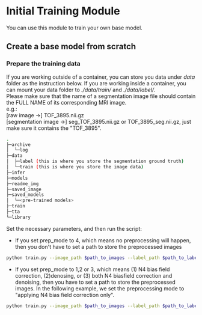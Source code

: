 # **Initial Training Module**
You can use this module to train your own base model.
## **Create a base model from scratch**
### Prepare the training data
If you are working outside of a container, you can store you data under *data* folder as the instruction below. If you are working inside a container, you can mount your data folder to *./data/train/* and  *./data/label/*.\
Please make sure that the name of a segmentation image file should contain the FULL NAME of its corresponding MRI image. \
e.g.:\
[raw image ->] TOF_3895.nii.gz\
[segmentation image ->] seg_TOF_3895.nii.gz or TOF_3895_seg.nii.gz, just make sure it contains the "TOF_3895".


```bash
.
├─archive
│  └─log
├─data
│  ├─label (this is where you store the segmentation ground truth)
│  └─train (this is where you store the image data)
├─infer
├─models
├─readme_img
├─saved_image
├─saved_models
│  └─<pre-trained models>
├─train
├─tta
└─library
```

Set the necessary parameters, and then run the script:
- If you set prep_mode to 4, which means no preprocessing will happen, then you don't have to set a path to store the preprocessed images

```bash
python train.py --image_path $path_to_images --label_path $path_to_labels --prep_mode 4 --epochs $n_epochs --learning_rate 1e-3 --output_model $path_to_model
```

- If you set prep_mode to 1,2 or 3, which means (1) N4 bias field correction, (2)denosing, or (3) both N4 biasfield correction and denoising, then you have to set a path to store the preprocessed images. In the following example, we set the preprocessing mode to "applying N4 bias field correction only".

```bash
python train.py --image_path $path_to_images --label_path $path_to_labels --prep_mode 1 --preprocessed_path $path_to_preprocessed --epochs $n_epochs --learning_rate 1e-3 --output_model $path_to_model
```
